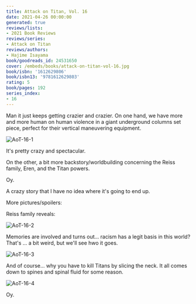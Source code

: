 ```yaml
---
title: Attack on Titan, Vol. 16
date: 2021-04-26 00:00:00
generated: true
reviews/lists:
- 2021 Book Reviews
reviews/series:
- Attack on Titan
reviews/authors:
- Hajime Isayama
book/goodreads_id: 24531650
cover: /embeds/books/attack-on-titan-vol-16.jpg
book/isbn: '1612629806'
book/isbn13: '9781612629803'
rating: 5
book/pages: 192
series_index:
- 16
---
```

Man it just keeps getting crazier and crazier. On one hand, we have more and more human on human violence in a giant underground columns set piece, perfect for their vertical maneuvering equipment.  

![AoT-16-1](/embeds/books/attachments/aot-16-1.png)  

<!--more-->

It's pretty crazy and spectacular.  

On the other, a bit more backstory/worldbuilding concerning the Reiss family, Eren, and the Titan powers.  

Oy.  

A crazy story that I have no idea where it's going to end up.  

More pictures/spoilers:  

Reiss family reveals:  

![AoT-16-2](/embeds/books/attachments/aot-16-2.png)  

Memories are involved and turns out... racism has a legit basis in this world? That's ... a bit weird, but we'll see hwo it goes.  

![AoT-16-3](/embeds/books/attachments/aot-16-3.png)  

And of course... why you have to kill Titans by slicing the neck. It all comes down to spines and spinal fluid for some reason.  

![AoT-16-4](/embeds/books/attachments/aot-16-4.png)  

Oy.